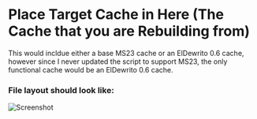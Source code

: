 # Place Target Cache in Here (The Cache that you are Rebuilding from)
This would incldue either a base MS23 cache or an ElDewrito 0.6 cache, however since I never updated the script to support MS23, the only functional cache would be an ElDewrito 0.6 cache.

### File layout should look like:
![Screenshot](https://raw.githubusercontent.com/InsertStringNameHere/Main-Menu-Cache-Script/V2/Docs/Images/ED.PNG)